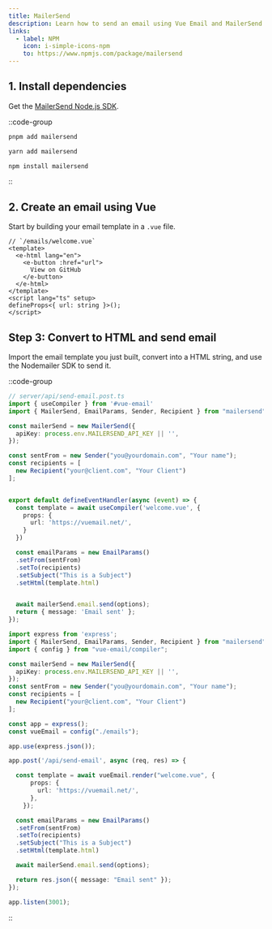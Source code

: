 ```yaml
---
title: MailerSend
description: Learn how to send an email using Vue Email and MailerSend Node.js SDK.
links:
  - label: NPM
    icon: i-simple-icons-npm
    to: https://www.npmjs.com/package/mailersend
---
```


## 1. Install dependencies

Get the [MailerSend Node.js SDK](https://www.npmjs.com/package/mailersend).

::code-group
```sh [pnpm]
pnpm add mailersend
```
```sh [yarn]
yarn add mailersend
```
```sh [npm]
npm install mailersend
```
::

## 2. Create an email using Vue

Start by building your email template in a `.vue` file.


```vue
// `/emails/welcome.vue`
<template>
  <e-html lang="en">
    <e-button :href="url">
      View on GitHub
    </e-button>
  </e-html>
</template>
<script lang="ts" setup>
defineProps<{ url: string }>();
</script>
```

## Step 3: Convert to HTML and send email

Import the email template you just built, convert into a HTML string, and use the Nodemailer SDK to send it.

::code-group

```ts [Nuxt 3]
// server/api/send-email.post.ts
import { useCompiler } from '#vue-email'
import { MailerSend, EmailParams, Sender, Recipient } from "mailersend";

const mailerSend = new MailerSend({
  apiKey: process.env.MAILERSEND_API_KEY || '',
});

const sentFrom = new Sender("you@yourdomain.com", "Your name");
const recipients = [
  new Recipient("your@client.com", "Your Client")
];


export default defineEventHandler(async (event) => {
  const template = await useCompiler('welcome.vue', {
    props: {
      url: 'https://vuemail.net/',
    }
  })

  const emailParams = new EmailParams()
  .setFrom(sentFrom)
  .setTo(recipients)
  .setSubject("This is a Subject")
  .setHtml(template.html)


  await mailerSend.email.send(options);
  return { message: 'Email sent' };
});
```

```ts [NodeJs]
import express from 'express';
import { MailerSend, EmailParams, Sender, Recipient } from "mailersend";
import { config } from "vue-email/compiler";

const mailerSend = new MailerSend({
  apiKey: process.env.MAILERSEND_API_KEY || '',
});
const sentFrom = new Sender("you@yourdomain.com", "Your name");
const recipients = [
  new Recipient("your@client.com", "Your Client")
];

const app = express();
const vueEmail = config("./emails");

app.use(express.json());

app.post('/api/send-email', async (req, res) => {

  const template = await vueEmail.render("welcome.vue", {
      props: {
        url: 'https://vuemail.net/',
      },
    });

  const emailParams = new EmailParams()
  .setFrom(sentFrom)
  .setTo(recipients)
  .setSubject("This is a Subject")
  .setHtml(template.html)

  await mailerSend.email.send(options);

  return res.json({ message: "Email sent" });
});

app.listen(3001);
```

::
